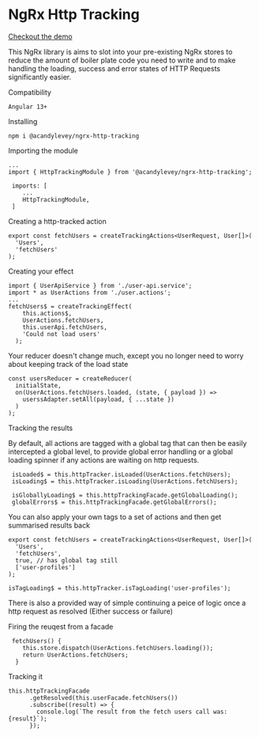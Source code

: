 # NgRx Http Tracking

[Checkout the demo](https://acandylevey.github.io/ngrx-http-tracking/)

This NgRx library is aims to slot into your pre-existing NgRx stores to reduce the amount of boiler plate code you need to write and to make handling the loading, success and error states of HTTP Requests significantly easier.

Compatibility

```
Angular 13+
```

Installing

```
npm i @acandylevey/ngrx-http-tracking
```

Importing the module

```
...
import { HttpTrackingModule } from '@acandylevey/ngrx-http-tracking';

 imports: [
    ...
    HttpTrackingModule,
 ]

```

Creating a http-tracked action

```
export const fetchUsers = createTrackingActions<UserRequest, User[]>(
  'Users',
  'fetchUsers'
);
```

Creating your effect

```
import { UserApiService } from './user-api.service';
import * as UserActions from './user.actions';
...
fetchUsers$ = createTrackingEffect(
    this.actions$,
    UserActions.fetchUsers,
    this.userApi.fetchUsers,
    'Could not load users'
  );
```

Your reducer doesn't change much, except you no longer need to worry about keeping track of the load state

```
const usersReducer = createReducer(
  initialState,
  on(UserActions.fetchUsers.loaded, (state, { payload }) =>
    userssAdapter.setAll(payload, { ...state })
  )
);
```

Tracking the results

By default, all actions are tagged with a global tag that can then be easily intercepted a global level, to provide global error handling or a global loading spinner if any actions are waiting on http requests.

```
 isLoaded$ = this.httpTracker.isLoaded(UserActions.fetchUsers);
 isLoading$ = this.httpTracker.isLoading(UserActions.fetchUsers);

 isGloballyLoading$ = this.httpTrackingFacade.getGlobalLoading();
 globalErrors$ = this.httpTrackingFacade.getGlobalErrors();
```

You can also apply your own tags to a set of actions and then get summarised results back

```
export const fetchUsers = createTrackingActions<UserRequest, User[]>(
  'Users',
  'fetchUsers',
  true, // has global tag still
  ['user-profiles']
);

isTagLoading$ = this.httpTracker.isTagLoading('user-profiles');
```

There is also a provided way of simple continuing a peice of logic once a http request as resolved (Either success or failure)

Firing the reuqest from a facade

```
 fetchUsers() {
    this.store.dispatch(UserActions.fetchUsers.loading());
    return UserActions.fetchUsers;
  }
```

Tracking it

```
this.httpTrackingFacade
      .getResolved(this.userFacade.fetchUsers())
      .subscribe((result) => {
        console.log(`The result from the fetch users call was: {result}`);
      });
```

